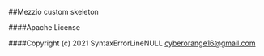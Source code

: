 ##Mezzio custom skeleton

####Apache License

####Copyright (c) 2021 SyntaxErrorLineNULL cyberorange16@gmail.com
